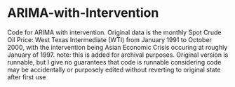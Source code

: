 # ARIMA-with-Intervention
Code for ARIMA with intervention. Original data is the monthly Spot Crude Oil Price: West Texas Intermediate (WTI) from January 1991 to October 2000, with the intervention being Asian Economic Crisis occuring at roughly January of 1997.
note: this is added for archival purposes. Original version is runnable, but I give no guarantees that code is runnable considering code may be accidentally or purposely edited without reverting to original state after first use
